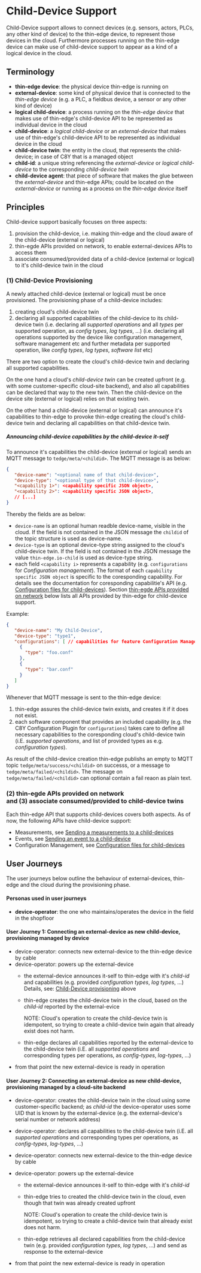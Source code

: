 # Child-Device Support

Child-Device support allows to connect devices (e.g. sensors, actors, PLCs, any other kind of device) to the thin-edge device, to represent those devices in the cloud. Furthermore processes running on the thin-edge device can make use of child-device support to appear as a kind of a logical device in the cloud.

## Terminology
- **thin-edge device**:
  the physical device thin-edge is running on
- **external-device**:
  some kind of physical device that is connected to the _thin-edge device_ (e.g. a PLC, a fieldbus device, a sensor or any other kind of device)
- **logical child-device**:
  a process running on the _thin-edge device_ that makes use of thin-edge's child-device API to be represented as individual device in the cloud
- **child-device**:
  a _logical child-device_ or an _external-device_ that makes use of thin-edge's child-device API to be represented as individual device in the cloud
- **child-device twin**:
  the entity in the cloud, that represents the child-device; in case of C8Y that is a managed object
- **child-id**:
  a unique string referencing the _external-device_ or _logical child-device_ to the corresponding _child-device twin_
- **child-device agent**:
  that piece of software that makes the glue between the _external-device_ and thin-edge APIs; could be located on the _external-device_ or running as a process on the _thin-edge device_ itself

## Principles

Child-device support basically focuses on three aspects:
   1) provision the child-device, i.e. making thin-edge and the cloud aware of the child-device (external or logical) 
   2) thin-egde APIs provided on network, to enable external-devices APIs to access them
   3) associate consumed/provided data of a child-device (external or logical) to it's child-device twin in the cloud

### (1) Child-Device Provisioning

A newly attached child-device (external or logical) must be once provisioned. The provisioning phase of a child-device includes:
  1) creating cloud's child-device twin
  2) declaring all supported capabilities of the child-device to its child-device twin
     (i.e. declaring all _supported operations_ and all _types_ per supported operation, as _config types_, _log types_, ...)
     (i.e. declaring all operations supported by the device like configuration management, software management etc and further metadata per supported operation, like _config types_, _log types_, _software list_ etc)

There are two option to create the cloud's child-device twin and declaring all supported capabilities. 

On the one hand a cloud's _child-device twin_ can be created upfront (e.g. with some customer-specific cloud-site backend), and also all capabilities can be declared that way to the new twin. Then the child-device on the device site (external or logical) relies on that existing twin.

On the other hand a child-device (external or logical) can announce it's capabilities to thin-edge to provoke thin-edge creating the cloud's child-device twin and declaring all capabilities on that child-device twin. 

##### Announcing child-device capabilities by the child-device it-self

To announce it's capabilities the child-device (external or logical) sends an MQTT message to `tedge/meta/<childid>`. The MQTT message is as below:

```json
{
   "device-name": "<optional name of that child-device>",
   "device-type": "<optional type of that child-device>",
   "<capability 1>": <capability specific JSON object>,
   "<capability 2>": <capability specific JSON object>,
   // [...]
}
```

Thereby the fields are as below:
   * `device-name` is an optional human readble device-name, visible in the cloud. If the field is not contained in the JSON message the `childid` of the topic structure is used as device-name.
   * `device-type` is an optional device-type string assigned to the cloud's child-device twin. If the field is not contained in the JSON message the value `thin-edge.io-child` is used as device-type string.
   * each field `<capability i>` represents a capability (e.g. `configurations` for _Configuration management_). The format of each `capability specific JSON object` is specific to the coresponding capability. For details see the documentation for coresponding capabilitie's API (e.g. [Configuration files for child-devices](../references/c8y-configuration-management.md#configuration-files-for-child-devices)). 
     Section [thin-egde APIs provided on network](#2-thin-egde-apis-provided-on-network-and-3-associate-consumedprovided-to-child-device-twins) below lists all APIs provided by thin-edge for child-device support.

Example:
```json
{
   "device-name": "My Child-Device",
   "device-type": "type1",
   "configurations": [ // capabilities for feature Configuration Management 
     {
       "type": "foo.conf"
     },
     {
       "type": "bar.conf"
     }
   ]
}
```

Whenever that MQTT message is sent to the thin-edge device:
  1) thin-edge assures the child-device twin exists, and creates it if it does not exist.
  2) each software component that provides an included capability (e.g. the C8Y Configuration Plugin for `configurations`) takes care to define all necessary capabilities to the coresponding cloud's child-device twin (i.E. _supported operations_, and list of provided types as e.g. _configuration types_).

As result of the child-device creation thin-edge publishs an empty to MQTT topic `tedge/meta/success/<childid>` on successs, or a message to `tedge/meta/failed/<childid>`. The message on `tedge/meta/failed/<childid>` can optional contain a fail reaon as plain text.

### (2) thin-egde APIs provided on network<br/> and (3) associate consumed/provided to child-device twins

Each thin-edge API that supports child-devices covers both aspects. As of now, the following APIs have child-device support:
   * Measurements, see [Sending a measurements to a child-devices](../tutorials/send-thin-edge-data.md#sending-measurements-to-child-devices)
   * Events, see [Sending an event to a child-device](../tutorials/send-events.md#sending-an-event-for-a-childexternal-device-to-the-cloud)
   * Configuration Management, see [Configuration files for child-devices](../references/c8y-configuration-management.md#configuration-files-for-child-devices)


## User Journeys

The user journeys below outline the behaviour of external-devices, thin-edge and the cloud during the provisioning phase.

#### Personas used in user journeys
* **device-operator**: the one who maintains/operates the device in the field in the shopfloor
   
#### User Journey 1: Connecting an external-device as new child-device, provisioning managed by device
  - device-operator: connects new external-device to the thin-edge device by cable
  - device-operator: powers up the external-device
    - the external-device announces it-self to thin-edge with it's _child-id_ and capabilities (e.g. provided _configuration types_, _log types_, ...)
      Details, see: [Child-Device provisioning](#1-child-device-provisioning) above
    - thin-edge creates the child-device twin in the cloud, based on the _child-id_ reported by the external-evice

      NOTE: Cloud's operation to create the child-device twin is idempotent, so trying to create a child-device twin again that already exist does not harm.
    - thin-edge declares all capabilities reported by the external-device to the child-device twin (i.E. all _supported operations_ and corresponding types per operations, as _config-types_, _log-types_, ...)
  - from that point the new external-device is ready in operation

#### User Journey 2: Connecting an external-device as new child-device, provisioning managed by a cloud-site backend
  - device-operator: creates the child-device twin in the cloud using some customer-specific backend; as _child-id_ the device-operator uses some UID that is known by the external-device (e.g. the external-device's serial number or network address)
  - device-operator: declares all capabilities to the child-device twin (i.E. all _supported operations_ and corresponding types per operations, as _config-types_, _log-types_, ...)
  - device-operator: connects new external-device to the thin-edge device by cable
  - device-operator: powers up the external-device
    - the external-device announces it-self to thin-edge with it's _child-id_
    - thin-edge tries to created the child-device twin in the cloud, even though that twin was already created upfront

      NOTE: Cloud's operation to create the child-device twin is idempotent, so trying to create a child-device twin that already exist does not harm.

    - thin-edge retrieves all declared capabilities from the child-device twin (e.g. provided _configuration types_, _log types_, ...) and send as response to the external-device

  - from that point the new external-device is ready in operation

